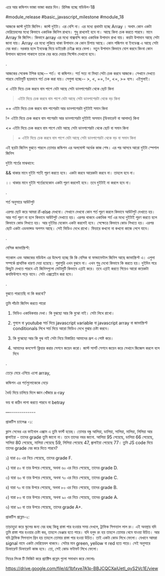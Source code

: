 এরে আর কন্ডিশন ভাজা ভাজা করার দিন। রিলিজ হচ্ছে মডিউল-18

#module_release #basic_javascript_milestone #module_18

আজকে জাস্ট দুইটা জিনিস। জাস্ট দুইটা। এর বেশি না। এর মধ্যে প্রথমটা হচ্ছে Array । অথাৎ কোন একটা ভেরিয়েবলের মধ্যে কিভাবে একাধিক জিনিস রাখবে। শুধু রাখলেই হবে না। আছে কিনা চেক করতে পারবে। মানে Array কি জিনিস। কিভাবে array এর মধ্যে বাক্সবন্দি করে একাধিক উপাদান রাখা যায়। কয়টা উপাদান আছে সেটা জানা যায়। Array এর মধ্যে লুকিয়ে থাকা উপাদান কে কোন চিপায় আছে। কোন পজিশন বা ইনডেক্স এ আছে সেটা বের করা। দরকার হলে ইনডেক্স দিয়ে ডাইরেক্ট চেইঞ্জ করে ফেলা। নতুন উপাদান কিভাবে যোগ করবে কিংবা কোন উপাদান ঝামেলা পাকালে তাকে বের করে দেয়ার সিস্টেম দেখানো হবে। 

 

.

আজকের সেকেন্ড টপিক হচ্ছে-- শর্ত। বা কন্ডিশন। শর্ত সত্য না মিথ্যা সেটা চেক করবে আজকে। সেখানে দেখতে পারবে মোটামুটি ছয়ভাবে শর্ত চেক করা যায়। সেগুলা হচ্ছে-- >, <, ==, !=, <=, >= ব্যস। এইগুলাই। 

< এইটা দিয়ে চেক করবে বাম পাশে যেটা আছে সেটা ডানপাশেরটা থেকে ছোট কিনা 

> এইটা দিয়ে চেক করবে বাম পাশে যেটা আছে সেটা ডানপাশেরটা থেকে বড় কিনা 

== এইটা দিয়ে চেক করবে বাম পাশেরটা আর ডানপাশেরটা দুইটাই সমান কিনা

!= এইটা দিয়ে চেক করবে বাম পাশেরটা আর ডানপাশেরটা দুইটাই অসমান (ডিফারেন্ট বা আলাদা) কিনা

<= এইটা দিয়ে চেক করবে বাম পাশে যেটা আছে সেটা ডানপাশেরটা থেকে ছোট বা সমান কিনা 

>= এইটা দিয়ে চেক করবে বাম পাশে যেটা আছে সেটা ডানপাশেরটা থেকে বড় বা সমান কিনা 





এই ছয়টা জিনিস বুঝতে পারলে তোমার কন্ডিশন এর অলমোস্ট অর্ধেক কাজ শেষ। এর পর আসবে আরো দুইটা স্পেশাল জিনিস 





দুইটা শর্তের মাঝখানে:

&& থাকার মানে দুইটা শর্তই পূরণ করতে হবে। একটা করবে আরেকটা করবে না। তাহলে হবে না। 

।। থাকার মানে দুইটা শর্তেরযেকোন একটা পূরণ করলেই হবে। তবে দুইটাই না করলে হবে না। 





.





শর্ত অনুসারে আউটপুট 

এরপর ছোট করে আমরা if-else দেখবো। সেখানে দেখবো কোন শর্ত পূরণ করলে কিভাবে আউটপুট দেখাতে হয়। আর শর্ত পূরণ না হলে কিভাবে আউটপুট দেখাতে হয়। এরপর থাকবে একাধিক শর্ত এর মধ্যে দুইটাই পূরণ করতে হলে কিভাবে কোড লিখতে হয়। আর দুইটার যেকোন একটা করলেই হবে। সেক্ষেত্রে কিভাবে কোড লিখতে হয়। এরপর ছোট একটা এডভান্সড অপশন আছে। সেই ভিডিও দেখে রাখো। ফিচারে কখনো না কখনো কাজে লেগে যাবে। 

.

বেসিক জাভাস্ক্রিপ্ট:

গতকাল এবং আজকের মডিউল এর উদ্দেশ্য হচ্ছে কি কি বেসিক বা ফান্ডামেন্টাল জিনিস আছে জাভাস্ক্রিপ্ট এ। এগুলা সম্পর্কে প্রাথমিক ধারণা দেয়া হয়েছে। পুরাপুরি এখন বুঝবে না। এখন শুধু দেখো কিভাবে কি করতে হয়। দুইদিন পরে কিছুটা দেখতে পারবে এই জিনিসগুলো মোটামুটি কিভাবে এপ্লাই করে। তবে এপ্লাই করতে গিয়েও আরো কয়েকটা কনফিউশনে পড়ে যাবে। সেটা এক্সপ্লেইন করা হবে।  

 

.

বুঝতে পারতেছি না কি করবো?

তুমি পাঁচটা জিনিস করতে পারো 

1. ভিডিও একাধিকবার দেখা। কি বুঝছো আর কি বুঝো নাই। সেটা লিখে রাখো। 

2. গুগলে বা youtube সার্চ দিয়ে javascript variable বা javascript array বা জাভাস্ক্রিপ্ট conditionals লিখে সার্চ দিয়ে আরো ভিডিও দেখে বুঝার চেষ্টা করবে। 

3. কি বুঝেছো আর কি বুঝ নাই সেটা নিয়ে বিস্তারিত আমাদের গ্রূপ এ পোষ্ট করে। 

4. আমাদের কনসেপ্ট ক্লিয়ার করার সেশনে জয়েন করো। জাস্ট সাপর্ট সেশনে জয়েন করে সেখানে জিজ্ঞেস করলে বলে দিবে 

.

তেড়ে মেরে এগিয়ে এলো array,  

কন্ডিশন এর শর্তগুলোকেকে নেড়ে

ধৈর্য্য দিয়ে চালিয়ে দিলে জ্ঞান খোঁজার x-ray

ভয় বা কঠিন লাগা করতে পারবে না betray





—-------------

প্রাকটিস চ্যালেঞ্জ -১:  

ক্লাস সেভের এর ফাইনাল এক্সাম এ তুমি ফার্স্ট হয়েছ। তোমার বন্ধু আলিয়া, ডালিয়া, সালিয়া, মালিয়া, লিলিয়া আর জ্বালাইয়া - তাদের grade তুমি জানো না। তবে তাদের নম্বর জানো. আলিয়া 95 পেয়েছে, ডালিয়া 66 পেয়েছে, সালিয়া 80 পেয়েছে, মালিয়া পেয়েছে 59, লিলিয়া পেয়েছে 47, জ্বালাইয়া পেয়েছে 77। তুমি JS code দিয়ে তাদের grade বের করে দিতে পারবে?

১) যারা ৫০ এর নিচে পেয়েছে, তাদের grade F.

২) যারা ৫০ বা তার উপরে পেয়েছে, অথবা ৬০ এর নিচে পেয়েছে, তাদের grade D.

৩) যারা ৬০ বা তার উপরে পেয়েছে, অথবা ৭০ এর নিচে পেয়েছে, তাদের grade C.

৪) যারা ৭০ বা তার উপরে পেয়েছে, অথবা ৮০ এর নিচে পেয়েছে, তাদের grade B.

৫) যারা ৮০ বা তার উপরে পেয়েছে, অথবা ৯০ এর নিচে পেয়েছে, তাদের grade A.

৬) যারা ৯০ বা তার উপরে পেয়েছে, তাদের grade A+.





প্রাকটিস প্রব্লেম-২: 

তাড়াহুড়া করে স্কুলের জন্য বের হচ্ছ কিন্তু রাস্তা পার হওয়ার সময় দেখলে, ট্রাফিক সিগন্যাল লাল রং। এই অবস্থায় যদি তুমি রাস্তা পার হওয়ার চেষ্টা কর, তাহলে ডেঞ্জার হতে পারে। যদি হলুদ রং হয় তাহলে তোমার থেমে যাওয়া উচিত। আর যদি ট্রাফিক সিগন্যাল গ্রিন হয় তাহলে তোমার রাস্তা পার হওয়া উচিত। তাই একটা কোড লিখে ফেলো। যেখানে আমরা signal নামে একটা ভেরিয়েবল থাকবে। সেটার মান green, yellow বা red হতে পারে। সেই অনুসারে ডিফারেন্ট ডিফারেন্ট কাজ হবে। তো, সেই কোড ফটাফট লিখে ফেলো। 





নিচের লিংক টি ভিজিট করে প্র্যাক্টিস প্রব্লেম গুলো সমাধান করে ফেলোঃ

https://drive.google.com/file/d/1bfxye7A1p-BBJCQCXaiUetl_qyS2Vc1E/view




